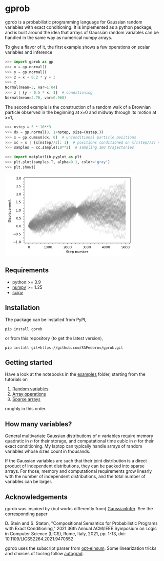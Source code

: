 # gprob
gprob is a probabilistic programming language for Gaussian random variables with exact conditioning. It is implemented as a python package, and is built around the idea that arrays of Gaussian random variables can be handled in the same way as numerical numpy arrays.

To give a flavor of it, the first example shows a few operations on scalar variables and inference
```python
>>> import gprob as gp
>>> x = gp.normal()
>>> y = gp.normal()
>>> z = x + 0.2 * y + 3
>>> z
Normal(mean=3, var=1.04)
>>> z | {y - 0.5 * x: 1}  # conditioning
Normal(mean=2.76, var=0.968)
```

The second example is the construction of a random walk of a Brownian particle observed in the beginning at x=0 and midway through its motion at x=1,
```python
>>> nstep = 5 * 10**3
>>> dx = gp.normal(0, 1/nstep, size=(nstep,))
>>> x = gp.cumsum(dx, 0)  # unconditional particle positions
>>> xc = x | {x[nstep//2]: 1}  # positions conditioned on x[nstep//2] == 1
>>> samples = xc.sample(10**2)  # sampling 100 trajectories
```
```python
>>> import matplotlib.pyplot as plt
>>> plt.plot(samples.T, alpha=0.1, color='gray')
>>> plt.show()
```
![brownian readme](./assets/brownian_readme.png)

## Requirements
* python >= 3.9
* [numpy](https://numpy.org/) >= 1.25
* [scipy](https://scipy.org/)

## Installation
The package can be installed from PyPI,
```
pip install gprob
```

or from this repository (to get the latest version),

```
pip install git+https://github.com/SAFedorov/gprob.git
```

## Getting started
Have a look at the notebooks in the [examples](examples) folder, starting from the tutorials on
1. [Random variables](examples/1-random-variables.ipynb)
2. [Array operations](examples/2-array-operations.ipynb)
3. [Sparse arrays](examples/3-sparse-arrays.ipynb) 

roughly in this order.

## How many variables?
General multivariate Gaussian distributions of *n* variables require memory quadratic in *n* for their storage, and computational time cubic in *n* for their exact conditioning. My laptop can typically handle arrays of random variables whose sizes count in thousands.

If the Gaussian variables are such that their joint distribution is a direct product of independent distributions, they can be packed into sparse arrays. For those, memory and computational requirements grow linearly with the number of independent distributions, and the total number of variables can be larger. 

## Acknowledgements
gprob was inspired by (but works differently from) [GaussianInfer](https://github.com/damast93/GaussianInfer). See the corresponding paper

D. Stein and S. Staton, "Compositional Semantics for Probabilistic Programs with Exact Conditioning," 2021 36th Annual ACM/IEEE Symposium on Logic in Computer Science (LICS), Rome, Italy, 2021, pp. 1-13, doi: 10.1109/LICS52264.2021.9470552

gprob uses the subscript parser from [opt-einsum](https://github.com/dgasmith/opt_einsum). Some linearization tricks and choices of tooling follow [autograd](https://github.com/HIPS/autograd).

